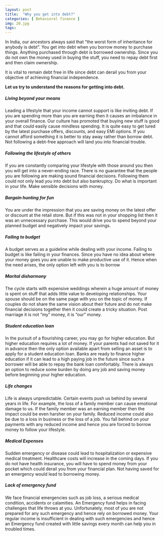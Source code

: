 ```yaml
---
layout: post
title:  "Why you get into debt?"
categories: [ Behavioral finance ]
img: 20.jpg
tags:
---
```


In India, our ancestors always said that “the worst form of inheritance for anybody is debt”. You get into debt when you borrow money to purchase things. Anything purchased through debt is borrowed ownership. Since you do not own the money used in buying the stuff, you need to repay debt first and then claim ownership.

It is vital to remain debt free in life since debt can derail you from your objective of achieving financial independence.

**Let us try to understand the reasons for getting into debt.**

<h5>Living beyond your means</h5>
Leading a lifestyle that your income cannot support is like inviting debt. If you are spending more than you are earning then it causes an imbalance in your overall finance. Our culture has promoted that buying new stuff is good and that could easily cause mindless spending. It is quite easy to get lured by the latest purchase offers, discounts, and easy EMI options. If you cannot afford something it is better to stay away rather than borrow debt. Not following a debt-free approach will land you into financial trouble.

<h5>Following the lifestyle of others</h5>
If you are constantly comparing your lifestyle with those around you then you will get into a never-ending race. There is no guarantee that the people you are following are making sound financial decisions. Following them could not only lead you into debt but also bankruptcy. Do what is important in your life. Make sensible decisions with money.

<h5>Bargain hunting for fun</h5>
You are under the impression that you are saving money on the latest offer or discount at the retail store. But if this was not in your shopping list then it was an unnecessary purchase. This would drive you to spend beyond your planned budget and negatively impact your savings.

<h5>Failing to budget</h5>
A budget serves as a guideline while dealing with your income. Failing to budget is like failing in your finances. Since you have no idea about where your money goes you are unable to make productive use of it. Hence when the need arises, the only option left with you is to borrow

<h5>Marital disharmony</h5>
The cycle starts with expensive weddings wherein a huge amount of money is spent on stuff that adds little value to developing relationships. Your spouse should be on the same page with you on the topic of money. If couples do not share the same vision about their future and do not make financial decisions together then it could create a tricky situation. Post marriage it is not “my” money, it is “our” money.

<h5>Student education loan</h5>
In the pursuit of a flourishing career, you may go for higher education. But higher education requires a lot of money. If your parents had not saved for it in advance then the only option available apart from selling an asset is to apply for a student education loan. Banks are ready to finance higher education if it can lead to a high paying job in the future since such a borrower will be able to repay the bank loan comfortably. There is always an option to reduce some burden by doing any job and saving money before beginning your higher education.

<h5>Life changes</h5>
Life is always unpredictable. Certain events push us behind by several years in life. For example, the loss of a family member can cause emotional damage to us. If the family member was an earning member then the impact could be even harsher on your family. Reduced income could also be due to a loss in business or the loss of a job. You fall behind on your payments with any reduced income and hence you are forced to borrow money to follow your lifestyle.

<h5>Medical Expenses</h5>
Sudden emergency or disease could lead to hospitalization or expensive medical treatment. Healthcare costs will increase in the coming days. If you do not have health insurance, you will have to spend money from your pocket which could derail you from your financial plan. Not having saved for an emergency would lead to borrowing money.

<h5>Lack of emergency fund</h5>
We face financial emergencies such as job loss, a serious medical condition, accidents or calamities. An Emergency fund helps in facing challenges that life throws at you. Unfortunately, most of you are not prepared for any such emergency and hence rely on borrowed money. Your regular income is insufficient in dealing with such emergencies and hence an Emergency fund created with little savings every month can help you in troubled times.
